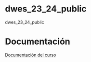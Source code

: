 # dwes_23_24_public
dwes_23_24_public

# Documentación

[Documentación del curso](https://chemaduran.gitbook.io/dwes/)